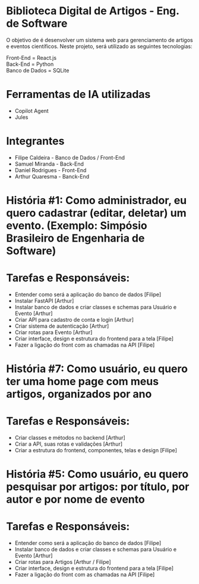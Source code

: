 # Biblioteca Digital de Artigos - Eng. de Software

O objetivo de é desenvolver um sistema web para gerenciamento de artigos e eventos científicos.
Neste projeto, será utilizado as seguintes tecnologias:

Front-End = React.js  
Back-End = Python  
Banco de Dados = SQLite

# Ferramentas de IA utilizadas
- Copilot Agent
- Jules

# Integrantes
- Filipe Caldeira - Banco de Dados / Front-End
- Samuel Miranda - Back-End
- Daniel Rodrigues - Front-End
- Arthur Quaresma - Banck-End




# História #1: Como administrador, eu quero cadastrar (editar, deletar) um evento. (Exemplo: Simpósio Brasileiro de Engenharia de Software)
# Tarefas e Responsáveis:
- Entender como será a aplicação do banco de dados [Filipe]
- Instalar FastAPI [Arthur]
- Instalar banco de dados e criar classes e schemas para Usuário e Evento [Arthur]
- Criar API para cadastro de conta e login [Arthur]
- Criar sistema de autenticação [Arthur]
- Criar rotas para Evento [Arthur]
- Criar interface, design e estrutura do frontend para a tela [Filipe]
- Fazer a ligação do front com as chamadas na API [Filipe]


# História #7: Como usuário, eu quero ter uma home page com meus artigos, organizados por ano 
# Tarefas e Responsáveis:
- Criar classes e métodos no backend [Arthur]
- Criar a API, suas rotas e validações [Arthur]
- Criar a estrutura do frontend, componentes, telas e design [Filipe]


# História #5: Como usuário, eu quero pesquisar por artigos: por título, por autor e por nome de evento
# Tarefas e Responsáveis:
- Entender como será a aplicação do banco de dados [Filipe]
- Instalar banco de dados e criar classes e schemas para Usuário e Evento [Arthur]
- Criar rotas para Artigos [Arthur / Filipe]
- Criar interface, design e estrutura do frontend para a tela [Filipe]
- Fazer a ligação do front com as chamadas na API [Filipe]


